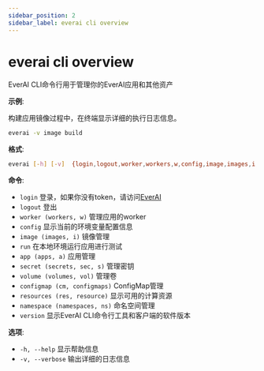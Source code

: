 ```yaml
---
sidebar_position: 2
sidebar_label: everai cli overview
---
```


# everai cli overview

EverAI CLI命令行用于管理你的EverAI应用和其他资产  

**示例**:  


构建应用镜像过程中，在终端显示详细的执行日志信息。  

```bash
everai -v image build
```

**格式**:   
```bash
everai [-h] [-v]  {login,logout,worker,workers,w,config,image,images,i,run,app,apps,a,secret,secrets,sec,s,volume,volumes,vol,autoscaler,configmap,cm,configmaps,resources,res,resource,namespace,namespaces,ns,version} ...
```

**命令**:
* `login`               登录，如果你没有token，请访问[EverAI](everai.expvent.com)  
* `logout`              登出
* `worker (workers, w)` 管理应用的worker
* `config`              显示当前的环境变量配置信息
* `image (images, i)`   镜像管理
* `run`                 在本地环境运行应用进行测试
* `app (apps, a)`       应用管理
* `secret (secrets, sec, s)`  管理密钥
* `volume (volumes, vol)`  管理卷
* `configmap (cm, configmaps)`  ConfigMap管理
* `resources (res, resource)` 显示可用的计算资源
* `namespace (namespaces, ns)` 命名空间管理
* `version`             显示EverAI CLI命令行工具和客户端的软件版本

**选项**:  
 * `-h, --help`         显示帮助信息
 * `-v, --verbose`      输出详细的日志信息
 


